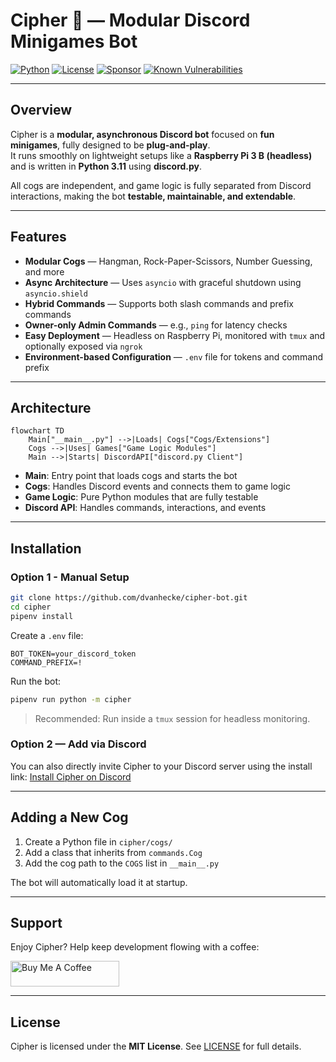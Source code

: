 # Cipher 🤖 — Modular Discord Minigames Bot

[![Python](https://img.shields.io/badge/Python-3.11-blue)](https://www.python.org/)
[![License](https://img.shields.io/badge/License-MIT-green)](LICENSE)
[![Sponsor](https://img.shields.io/badge/☕-Buy%20Me%20a%20Coffee-orange)](https://buymeacoffee.com/dvanhecke)
[![Known Vulnerabilities](https://snyk.io/test/github/dvanhecke/cipher-bot/badge.svg)](https://snyk.io/test/github/dvanhecke/cipher-bot)

---

## Overview

Cipher is a **modular, asynchronous Discord bot** focused on **fun minigames**, fully designed to be **plug-and-play**.  
It runs smoothly on lightweight setups like a **Raspberry Pi 3 B (headless)** and is written in **Python 3.11** using **discord.py**.

All cogs are independent, and game logic is fully separated from Discord interactions, making the bot **testable, maintainable, and extendable**.

---

## Features

- **Modular Cogs** — Hangman, Rock-Paper-Scissors, Number Guessing, and more
- **Async Architecture** — Uses `asyncio` with graceful shutdown using `asyncio.shield`
- **Hybrid Commands** — Supports both slash commands and prefix commands
- **Owner-only Admin Commands** — e.g., `ping` for latency checks
- **Easy Deployment** — Headless on Raspberry Pi, monitored with `tmux` and optionally exposed via `ngrok`
- **Environment-based Configuration** — `.env` file for tokens and command prefix

---

## Architecture

```mermaid
flowchart TD
    Main["__main__.py"] -->|Loads| Cogs["Cogs/Extensions"]
    Cogs -->|Uses| Games["Game Logic Modules"]
    Main -->|Starts| DiscordAPI["discord.py Client"]
```

- **Main**: Entry point that loads cogs and starts the bot
- **Cogs**: Handles Discord events and connects them to game logic
- **Game Logic**: Pure Python modules that are fully testable
- **Discord API**: Handles commands, interactions, and events

---

## Installation

### Option 1 - Manual Setup

```bash
git clone https://github.com/dvanhecke/cipher-bot.git
cd cipher
pipenv install
```

Create a `.env` file:

```
BOT_TOKEN=your_discord_token
COMMAND_PREFIX=!
```

Run the bot:

```bash
pipenv run python -m cipher
```

> Recommended: Run inside a `tmux` session for headless monitoring.

### Option 2 — Add via Discord

You can also directly invite Cipher to your Discord server using the install link:
[Install Cipher on Discord](https://discord.com/oauth2/authorize?client_id=1415451280783966220)

---

## Adding a New Cog

1. Create a Python file in `cipher/cogs/`
2. Add a class that inherits from `commands.Cog`
3. Add the cog path to the `COGS` list in `__main__.py`

The bot will automatically load it at startup.

---

## Support

Enjoy Cipher? Help keep development flowing with a coffee:

<a href="https://www.buymeacoffee.com/akosbalasko" target="_blank"><img src="https://cdn.buymeacoffee.com/buttons/default-yellow.png" alt="Buy Me A Coffee" height="41" width="174"></a>

---

## License

Cipher is licensed under the **MIT License**. See [LICENSE](LICENSE) for full details.
